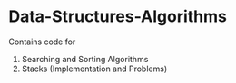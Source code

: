 # Data-Structures-Algorithms
Contains code for 
1. Searching and Sorting Algorithms
2. Stacks (Implementation and Problems)
